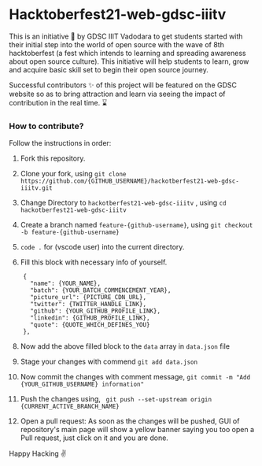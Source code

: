 # Hacktoberfest21-web-gdsc-iiitv
This is an initiative 🤟 by GDSC IIIT Vadodara to get students started with their initial step into the world of open source with the wave of 8th hacktoberfest (a fest which intends to learning and spreading awareness about open source culture). This initiative will help students to learn, grow and acquire basic skill set to begin their open source journey.

Successful contributors ✨ of this project will be featured on the GDSC website so as to bring attraction and learn via seeing the impact of contribution in the real time. ⌛

### How to contribute?

Follow the instructions in order:

1. Fork this repository.

2. Clone your fork, using
    `git clone https://github.com/{GITHUB_USERNAME}/hackotberfest21-web-gdsc-iiitv.git`

3. Change Directory to `hackotberfest21-web-gdsc-iiitv` , using
    `cd hackotberfest21-web-gdsc-iiitv`

4. Create a branch named `feature-{github-username}`, using
    `git checkout -b feature-{github-username}`

6. `code .` for (vscode user) into the current directory.

7. Fill this block with necessary info of yourself.

```
    {
      "name": {YOUR_NAME},
      "batch": {YOUR_BATCH_COMMENCEMENT_YEAR},
      "picture_url": {PICTURE_CDN_URL},
      "twitter": {TWITTER_HANDLE_LINK},
      "github": {YOUR_GITHUB_PROFILE_LINK},
      "linkedin": {GITHUB_PROFILE_LINK},
      "quote": {QUOTE_WHICH_DEFINES_YOU}
    },
```
8. Now add the above filled block to the `data` array in `data.json` file
   
9. Stage your changes with commend `git add data.json`

9. Now commit the changes with comment message,
    `git commit -m "Add {YOUR_GITHUB_USERNAME} information"`

10. Push the changes using,
    ` git push --set-upstream origin {CURRENT_ACTIVE_BRANCH_NAME}`

11. Open a pull request: As soon as the changes will be pushed, GUI of repository's main page will show a yellow banner saying you too open a Pull request, just click on it and you are done.

Happy Hacking ✌️
